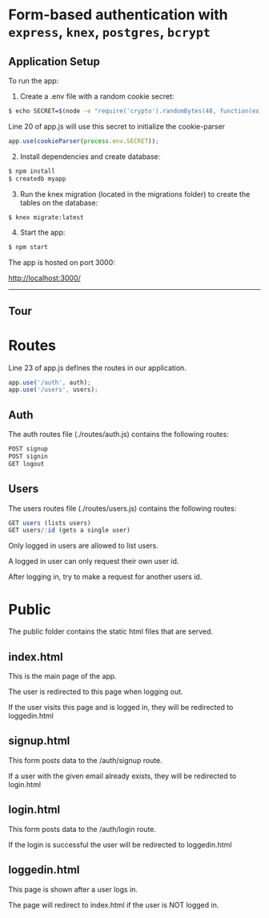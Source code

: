 # Form-based authentication with `express`, `knex`, `postgres`, `bcrypt`

Application Setup 
--

To run the app:

1. Create a .env file with a random cookie secret:

```sh
$ echo SECRET=$(node -e "require('crypto').randomBytes(48, function(ex, buf) { console.log(buf.toString('hex')) });") >> .env
```

Line 20 of app.js will use this secret to initialize the cookie-parser

```js
app.use(cookieParser(process.env.SECRET));
```

2. Install dependencies and create database:

```sh
$ npm install
$ createdb myapp
```

3. Run the knex migration (located in the migrations folder) to create the tables on the database:

```sh
$ knex migrate:latest
```

4. Start the app:

```sh
$ npm start
```

The app is hosted on port 3000:


[http://localhost:3000/](http://localhost:3000/)

<hr>

Tour
--

# Routes

Line 23 of app.js defines the routes in our application.

```js
app.use('/auth', auth);
app.use('/users', users);
```

## Auth

The auth routes file (./routes/auth.js) contains the following routes:

```js
POST signup
POST signin
GET logout
```

## Users

The users routes file (./routes/users.js) contains the following routes:

```js
GET users (lists users)
GET users/:id (gets a single user)
```

Only logged in users are allowed to list users.

A logged in user can only request their own user id.

After logging in, try to make a request for another users id.


# Public

The public folder contains the static html files that are served.

## index.html

This is the main page of the app.

The user is redirected to this page when logging out.

If the user visits this page and is logged in, they will be redirected to loggedin.html

## signup.html

This form posts data to the /auth/signup route.

If a user with the given email already exists, they will be redirected to login.html

## login.html

This form posts data to the /auth/login route.

If the login is successful the user will be redirected to loggedin.html

## loggedin.html

This page is shown after a user logs in.

The page will redirect to index.html if the user is NOT logged in.
